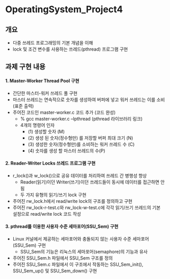 # OperatingSystem_Project4
## 개요
- 다중 쓰레드 프로그래밍의 기본 개념을 이해
- lock 및 조건 변수를 사용하는 쓰레드(pthread) 프로그램 구현

## 과제 구현 내용
#### 1. Master-Worker Thread Pool 구현
- 간단한 마스터-워커 쓰레드 풀 구현
- 마스터 쓰레드는 연속적으로 숫자를 생성하여 버퍼에 넣고 워커 쓰레드는 이를 소비 (표준 출력)
- 주어진 코드인 master-worker.c 코드 추가 (코드 완성)
  - % gcc master-worker.c –lpthread (pthread 라이브러리 링크)
  - 4개의 명령어 인자
    - (1) 생성할 숫자 (M)
    - (2) 생성 된 숫자(정수형만) 를 저장할 버퍼 최대 크기 (N)
    - (3) 생성한 숫자(정수형만)를 소비하는 워커 쓰레드 수 (C)
    - (4) 숫자를 생성 할 마스터 쓰레드의 수(P)
#### 2. Reader-Writer Locks 쓰레드 프로그램 구현
- r_lock()과 w_lock()으로 공유 데이터를 처리하여 쓰레드 간 병행성 향상
  - Reader(읽기)이던 Writer(쓰기)이던 쓰레드들이 동시에 데이터를 접근하면 안됨
  - 두 가지 유형의 읽기/쓰기 lock 구현
- 주어진 rw_lock.h에서 read/write lock의 구조를 정의하고 구현
- 주어진 rw_lock-r-test.c와 rw_lock-w-test.c에 각각 읽기/쓰기 쓰레드의 기본 설정으로 read/write
lock 코드 작성
#### 3. pthread를 이용한 사용자 수준 세마포어(SSU_Sem) 구현
- Linux 커널에서 제공하는 세마포어와 충돌되지 않는 사용자 수준 세마포어(SSU_Sem) 구현
  - SSU_Sem의 기능은 리눅스의 세마포어(semaphore)의 기능과 유사
- 주어진 SSU_Sem.h 파일에서 SSU_Sem 구조를 정의
- 주어진 SSU_Sem.c 파일에서 이 구조에서 작동하는 SSU_Sem_init(), SSU_Sem_up() 및
SSU_Sem_down() 구현

